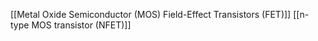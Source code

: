 [[Metal Oxide Semiconductor (MOS) Field-Effect Transistors (FET)]]
[[n-type MOS transistor (NFET)]]
